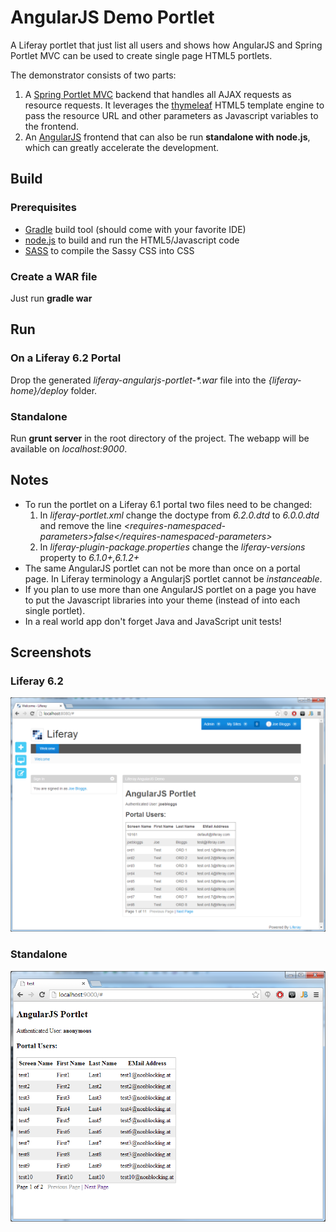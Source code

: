 AngularJS Demo Portlet
======================

A Liferay portlet that just list all users and shows how AngularJS and Spring Portlet MVC can be used to create single page HTML5 portlets.

The demonstrator consists of two parts:

1. A [Spring Portlet MVC](http://docs.spring.io/spring/docs/4.0.x/spring-framework-reference/html/portlet.html) backend that handles all AJAX requests as resource requests. 
   It leverages the [thymeleaf](http://www.thymeleaf.org/) HTML5 template engine to pass the resource URL and other parameters as Javascript variables to the frontend. 
2. An [AngularJS](https://angularjs.org/) frontend that can also be run **standalone with node.js**, which can greatly accelerate the development.


## Build

### Prerequisites
* [Gradle](http://www.gradle.org/) build tool (should come with your favorite IDE)
* [node.js](http://nodejs.org/) to build and run the HTML5/Javascript code
* [SASS](http://sass-lang.com/) to compile the Sassy CSS into CSS

### Create a WAR file

Just run **gradle war**

## Run

### On a Liferay 6.2 Portal

Drop the generated *liferay-angularjs-portlet-\*.war* file into the *{liferay-home}/deploy* folder.

### Standalone

Run **grunt server** in the root directory of the project. The webapp will be available on *localhost:9000*.

## Notes

* To run the portlet on a Liferay 6.1 portal two files need to be changed:  
    1. In *liferay-portlet.xml* change the doctype from *6.2.0.dtd* to *6.0.0.dtd* and remove the line *\<requires-namespaced-parameters>false</requires-namespaced-parameters\>*
    2. In *liferay-plugin-package.properties* change the *liferay-versions* property to *6.1.0+,6.1.2+*
* The same AngularJS portlet can not be more than once on a portal page. In Liferay terminology a AngularjS portlet cannot be *instanceable*.
* If you plan to use more than one AngularJS portlet on a page you have to put the Javascript libraries into your theme 
  (instead of into each single portlet).
* In a real world app don't forget Java and JavaScript unit tests!

## Screenshots

### Liferay 6.2

![Portlet](screenshot_portlet.png)

### Standalone

![Portlet](screenshot_standalone.png)



